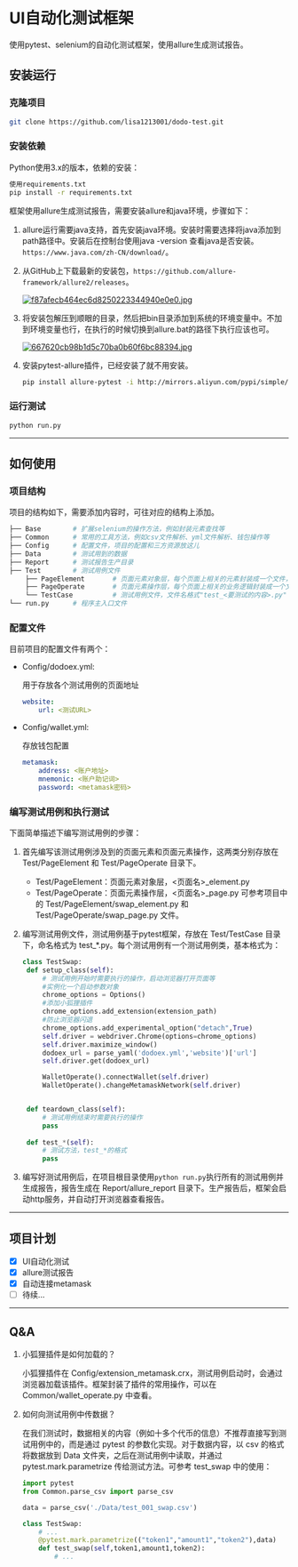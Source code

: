 # UI自动化测试框架

使用pytest、selenium的自动化测试框架，使用allure生成测试报告。


## 安装运行

### 克隆项目

```bash
git clone https://github.com/lisa1213001/dodo-test.git
```

### 安装依赖

Python使用3.x的版本，依赖的安装：

```bash
使用requirements.txt
pip install -r requirements.txt 
```


框架使用allure生成测试报告，需要安装allure和java环境，步骤如下：


1. allure运行需要java支持，首先安装java环境。安装时需要选择将java添加到path路径中。安装后在控制台使用java -version 查看java是否安装。`https://www.java.com/zh-CN/download/`。

2. 从GitHub上下载最新的安装包，`https://github.com/allure-framework/allure2/releases`。

    [![f87afecb464ec6d8250223344940e0e0.jpg](https://image.ppzxxz.xyz/images/2022/04/12/f87afecb464ec6d8250223344940e0e0.jpg)](https://image.ppzxxz.xyz/image/6xn)

3. 将安装包解压到顺眼的目录，然后把bin目录添加到系统的环境变量中。不加到环境变量也行，在执行的时候切换到allure.bat的路径下执行应该也可。

    [![667620cb98b1d5c70ba0b60f6bc88394.jpg](https://image.ppzxxz.xyz/images/2022/04/12/667620cb98b1d5c70ba0b60f6bc88394.jpg)](https://image.ppzxxz.xyz/image/Agi)

4. 安装pytest-allure插件，已经安装了就不用安装。

    ```bash
    pip install allure-pytest -i http://mirrors.aliyun.com/pypi/simple/
    ```



### 运行测试

```bash
python run.py
```

---

## 如何使用

### 项目结构

项目的结构如下，需要添加内容时，可往对应的结构上添加。

```bash
├── Base        # 扩展selenium的操作方法，例如封装元素查找等
├── Common      # 常用的工具方法，例如csv文件解析、yml文件解析、钱包操作等
├── Config      # 配置文件，项目的配置和三方资源放这儿
├── Data        # 测试用到的数据
├── Report      # 测试报告生产目录
├── Test        # 测试用例文件
    ├── PageElement       # 页面元素对象层，每个页面上相关的元素封装成一个文件，文件名格式"<页面名>_element.py"
    ├── PageOperate       # 页面元素操作层，每个页面上相关的业务逻辑封装成一个文件，文件名格式"<页面名>_page.py"
    └── TestCase          # 测试用例文件，文件名格式"test_<要测试的内容>.py"
└── run.py      # 程序主入口文件
```

### 配置文件

目前项目的配置文件有两个：

- Config/dodoex.yml:

    用于存放各个测试用例的页面地址

    ```yml
    website:
        url: <测试URL>
    ```

- Config/wallet.yml:
    
    存放钱包配置

    ```yml
    metamask:
        address: <账户地址>
        mnemonic: <账户助记词>
        password: <metamask密码>
    ```

### 编写测试用例和执行测试


下面简单描述下编写测试用例的步骤：

1. 首先编写该测试用例涉及到的页面元素和页面元素操作，这两类分别存放在 Test/PageElement 和 Test/PageOperate 目录下。
      - Test/PageElement：页面元素对象层，<页面名>_element.py
      - Test/PageOperate：页面元素操作层，<页面名>_page.py
   可参考项目中的 Test/PageElement/swap_element.py 和 Test/PageOperate/swap_page.py 文件。

2. 编写测试用例文件，测试用例基于pytest框架，存放在 Test/TestCase 目录下，命名格式为 test_*.py。每个测试用例有一个测试用例类，基本格式为：
   ```python
   class TestSwap:
    def setup_class(self):
        # 测试用例开始时需要执行的操作，启动浏览器打开页面等
        #实例化一个启动参数对象
        chrome_options = Options()
        #添加小狐狸插件
        chrome_options.add_extension(extension_path)
        #防止浏览器闪退
        chrome_options.add_experimental_option("detach",True)
        self.driver = webdriver.Chrome(options=chrome_options)
        self.driver.maximize_window()
        dodoex_url = parse_yaml('dodoex.yml','website')['url']
        self.driver.get(dodoex_url)

        WalletOperate().connectWallet(self.driver)
        WalletOperate().changeMetamaskNetwork(self.driver)


    def teardown_class(self):
        # 测试用例结束时需要执行的操作
        pass
    
    def test_*(self):
        # 测试方法，test_*的格式
        pass
   ```
3. 编写好测试用例后，在项目根目录使用`python run.py`执行所有的测试用例并生成报告，报告生成在 Report/allure_report 目录下。生产报告后，框架会启动http服务，并自动打开浏览器查看报告。

---

## 项目计划

- [x] UI自动化测试
- [x] allure测试报告
- [x] 自动连接metamask
- [ ] 待续...

---

## Q&A

1. 小狐狸插件是如何加载的？
    
    小狐狸插件在 Config/extension_metamask.crx，测试用例启动时，会通过浏览器加载该插件。框架封装了插件的常用操作，可以在 Common/wallet_operate.py 中查看。

2. 如何向测试用例中传数据？
    
    在我们测试时，数据相关的内容（例如十多个代币的信息）不推荐直接写到测试用例中的，而是通过 pytest 的参数化实现。对于数据内容，以 csv 的格式将数据放到 Data 文件夹，之后在测试用例中读取，并通过 pytest.mark.parametrize 传给测试方法。可参考 test_swap 中的使用：
    
    ```python
    import pytest
    from Common.parse_csv import parse_csv

    data = parse_csv('./Data/test_001_swap.csv')

    class TestSwap:
        # ...
        @pytest.mark.parametrize(("token1","amount1","token2"),data)
        def test_swap(self,token1,amount1,token2):
            # ...
    ```

